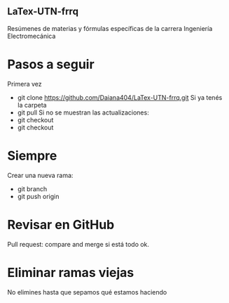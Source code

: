 ## LaTex-UTN-frrq
Resúmenes de materias y fórmulas específicas de la carrera Ingeniería Electromecánica
# Pasos a seguir
Primera vez
- git clone https://github.com/Daiana404/LaTex-UTN-frrq.git
Si ya tenés la carpeta
- git pull
Si no se muestran las actualizaciones:
- git checkout <otra-rama>
- git checkout <main>

# Siempre
Crear una nueva rama:
- git branch <nombre-DDMMAAAA-version>
- git push origin <nombre-DDMMAAAA-version>

# Revisar en GitHub
Pull request: compare and merge si está todo ok.

# Eliminar ramas viejas
No elimines hasta que sepamos qué estamos haciendo
